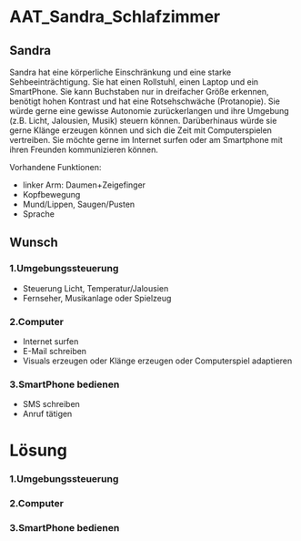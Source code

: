 # AAT_Sandra_Schlafzimmer

## Sandra

Sandra hat eine körperliche Einschränkung und eine starke Sehbeeinträchtigung. Sie hat einen Rollstuhl, einen Laptop
und ein SmartPhone. Sie kann Buchstaben nur in dreifacher Größe erkennen, benötigt hohen Kontrast und hat eine
Rotsehschwäche (Protanopie). Sie würde gerne eine gewisse Autonomie zurückerlangen und ihre Umgebung (z.B. Licht,
Jalousien, Musik) steuern können. Darüberhinaus würde sie gerne Klänge erzeugen können und sich die Zeit mit
Computerspielen vertreiben. Sie möchte gerne im Internet surfen oder am Smartphone mit ihren Freunden kommunizieren
können.

Vorhandene Funktionen:
- linker Arm: Daumen+Zeigefinger
- Kopfbewegung
- Mund/Lippen, Saugen/Pusten
- Sprache

## Wunsch
### 1.Umgebungssteuerung
- Steuerung Licht, Temperatur/Jalousien
- Fernseher, Musikanlage oder Spielzeug 

### 2.Computer
- Internet surfen
- E-Mail schreiben
- Visuals erzeugen oder Klänge erzeugen oder Computerspiel adaptieren

### 3.SmartPhone bedienen
- SMS schreiben
- Anruf tätigen


# Lösung
### 1.Umgebungssteuerung
### 2.Computer
### 3.SmartPhone bedienen
